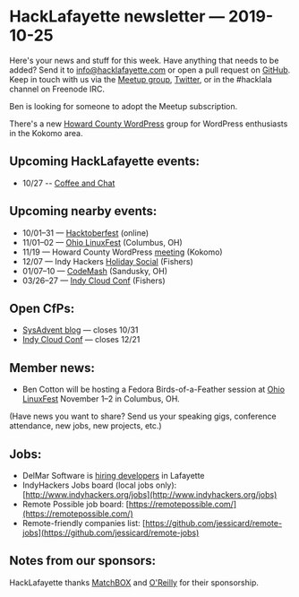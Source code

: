 # HackLafayette newsletter — 2019-10-25

Here's your news and stuff for this week. Have anything that needs to be added? Send it to info@hacklafayette.com or open a pull request on [GitHub](https://github.com/hacklafayette/newsletter). Keep in touch with us via the [Meetup group](https://www.meetup.com/hacklafayette/), [Twitter](https://twitter.com/hacklafayette), or in the #hacklala channel on Freenode IRC.

Ben is looking for someone to adopt the Meetup subscription.

There's a new [Howard County WordPress](https://www.meetup.com/Howard-County-WordPress-Group/) group for WordPress enthusiasts in the Kokomo area.

## Upcoming HackLafayette events:
* 10/27 -- [Coffee and Chat](https://www.meetup.com/hacklafayette/events/bmghxqyznbkc/) 

## Upcoming nearby events:
* 10/01–31 — [Hacktoberfest](https://hacktoberfest.digitalocean.com) (online)
* 11/01–02 — [Ohio LinuxFest](https://ohiolinux.org/) (Columbus, OH)
* 11/19 — Howard County WordPress [meeting](https://www.meetup.com/Howard-County-WordPress-Group/events/265896967/?rv=wg6.0.1.2&_xtd=gatlbWFpbF9jbGlja9oAJDhiYzQ4MWI1LTRiYjItNDIxOS04NDRjLWU1YjAwOTY2NzBmOA&_af=event&_af_eid=265896967) (Kokomo)
* 12/07 — Indy Hackers [Holiday Social](https://www.eventbrite.com/e/indy-hackers-holiday-social-2019-the-9th-tickets-71679827293) (Fishers)
* 01/07–10 — [CodeMash](https://www.codemash.org/) (Sandusky, OH)
* 03/26–27 — [Indy Cloud Conf](https://2020.indycloudconf.com/) (Fishers)

## Open CfPs:
* [SysAdvent blog](https://docs.google.com/forms/d/e/1FAIpQLSdlaf7jxm6dfhHyhMHsr5ddN4a42woiKqlmKYvwkQXm52HYMQ/viewform) — closes 10/31
* [Indy Cloud Conf](https://www.papercall.io/indycloudconf2020) — closes 12/21

## Member news:

* Ben Cotton will be hosting a Fedora Birds-of-a-Feather session at [Ohio LinuxFest](https://ohiolinux.org/) November 1–2 in Columbus, OH.

(Have news you want to share? Send us your speaking gigs, conference attendance, new jobs, new projects, etc.)

## Jobs:

- DelMar Software is [hiring developers](https://delmarsd.com/#!/join-us) in Lafayette
- IndyHackers Jobs board (local jobs only): [http://www.indyhackers.org/jobs](http://www.indyhackers.org/jobs)
- Remote Possible job board: [https://remotepossible.com/](https://remotepossible.com/)
- Remote-friendly companies list: [https://github.com/jessicard/remote-jobs](https://github.com/jessicard/remote-jobs)

## Notes from our sponsors:

HackLafayette thanks [MatchBOX](http://matchboxstudio.org/) and [O'Reilly](http://www.oreilly.com/) for their sponsorship.
